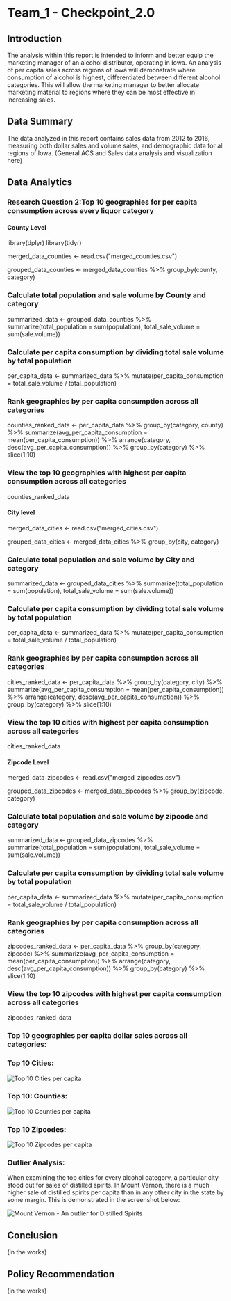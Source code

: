 # Team_1 - Checkpoint_2.0

## Introduction 
The analysis within this report is intended to inform and better equip the marketing manager of an alcohol distributor, operating in Iowa. An analysis of per capita sales across regions of Iowa will demonstrate where consumption of alcohol is highest, differentiated between different alcohol categories. This will allow the marketing manager to better allocate marketing material to regions where they can be most effective in increasing sales. 

## Data Summary
The data analyzed in this report contains sales data from 2012 to 2016, measuring both dollar sales and volume sales, and demographic data for all regions of Iowa. (General ACS and Sales data analysis and visualization here)

## Data Analytics



### Research Question 2:Top 10 geographies for per capita consumption across every liquor category

#### County Level
library(dplyr)
library(tidyr)

merged_data_counties <- read.csv("merged_counties.csv")


grouped_data_counties <- merged_data_counties %>% 
  group_by(county, category) 

### Calculate total population and sale volume by County and category
summarized_data <- grouped_data_counties %>% 
  summarize(total_population = sum(population),
            total_sale_volume = sum(sale.volume))

### Calculate per capita consumption by dividing total sale volume by total population
per_capita_data <- summarized_data %>% 
  mutate(per_capita_consumption = total_sale_volume / total_population)

### Rank geographies by per capita consumption across all categories
counties_ranked_data <- per_capita_data %>% 
  group_by(category, county) %>% 
  summarize(avg_per_capita_consumption = mean(per_capita_consumption)) %>% 
  arrange(category, desc(avg_per_capita_consumption)) %>% 
  group_by(category) %>% 
  slice(1:10)

### View the top 10 geographies with highest per capita consumption across all categories
counties_ranked_data

#### City level

merged_data_cities <- read.csv("merged_cities.csv")

grouped_data_cities <- merged_data_cities %>% 
  group_by(city, category) 

### Calculate total population and sale volume by City and category
summarized_data <- grouped_data_cities %>% 
  summarize(total_population = sum(population),
            total_sale_volume = sum(sale.volume))
### Calculate per capita consumption by dividing total sale volume by total population
per_capita_data <- summarized_data %>% 
  mutate(per_capita_consumption = total_sale_volume / total_population)
### Rank geographies by per capita consumption across all categories
cities_ranked_data <- per_capita_data %>% 
  group_by(category, city) %>% 
  summarize(avg_per_capita_consumption = mean(per_capita_consumption)) %>% 
  arrange(category, desc(avg_per_capita_consumption)) %>% 
  group_by(category) %>% 
  slice(1:10)

### View the top 10 cities with highest per capita consumption across all categories
cities_ranked_data


#### Zipcode Level

merged_data_zipcodes <- read.csv("merged_zipcodes.csv")

grouped_data_zipcodes <- merged_data_zipcodes %>% 
  group_by(zipcode, category) 

### Calculate total population and sale volume by zipcode and category
summarized_data <- grouped_data_zipcodes %>% 
  summarize(total_population = sum(population),
            total_sale_volume = sum(sale.volume))
### Calculate per capita consumption by dividing total sale volume by total population
per_capita_data <- summarized_data %>% 
  mutate(per_capita_consumption = total_sale_volume / total_population)
### Rank geographies by per capita consumption across all categories
zipcodes_ranked_data <- per_capita_data %>% 
  group_by(category, zipcode) %>% 
  summarize(avg_per_capita_consumption = mean(per_capita_consumption)) %>% 
  arrange(category, desc(avg_per_capita_consumption)) %>% 
  group_by(category) %>% 
  slice(1:10)

### View the top 10 zipcodes with highest per capita consumption across all categories
zipcodes_ranked_data


### Top 10 geographies per capita dollar sales across all categories:

### Top 10 Cities:

![Top 10 Cities per capita](images/top10_cities.png)

### Top 10: Counties:

![Top 10 Counties per capita](images/top10_counties.png)

### Top 10 Zipcodes:

![Top 10 Zipcodes per capita](images/top10_zipcodes.png)

### Outlier Analysis:

When examining the top cities for every alcohol category, a particular city stood out for sales of distilled spirits. In Mount Vernon, there is a much higher sale of distilled spirits per capita than in any other city in the state by some margin. This is demonstrated in the screenshot below:

![Mount Vernon - An outlier for Distilled Spirits](images/mount_vernon.png)

## Conclusion
(in the works)

## Policy Recommendation
(in the works)

